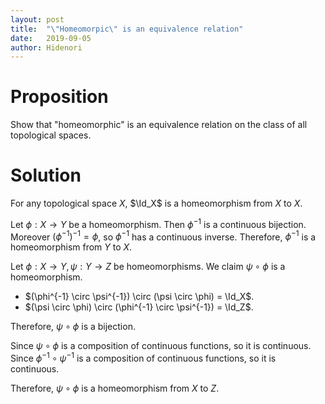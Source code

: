 ```yaml
---
layout: post
title:  "\"Homeomorpic\" is an equivalence relation"
date:   2019-09-05
author: Hidenori
---
```


# Proposition
Show that "homeomorphic" is an equivalence relation on the class of all topological spaces.

# Solution

For any topological space $X$, $\Id_X$ is a homeomorphism from $X$ to $X$.

Let $\phi: X \rightarrow Y$ be a homeomorphism.
Then $\phi^{-1}$ is a continuous bijection.
Moreover $(\phi^{-1})^{-1} = \phi$, so $\phi^{-1}$ has a continuous inverse.
Therefore, $\phi^{-1}$ is a homeomorphism from $Y$ to $X$.

Let $\phi: X \rightarrow Y, \psi: Y \rightarrow Z$ be homeomorphisms.
We claim $\psi \circ \phi$ is a homeomorphism.

* $(\phi^{-1} \circ \psi^{-1}) \circ (\psi \circ \phi) = \Id_X$.
* $(\psi \circ \phi)  \circ (\phi^{-1} \circ \psi^{-1}) = \Id_Z$.

Therefore, $\psi \circ \phi$ is a bijection.

Since $\psi \circ \phi$ is a composition of continuous functions, so it is continuous.
Since $\phi^{-1} \circ \psi^{-1}$ is a composition of continuous functions, so it is continuous.

Therefore, $\psi \circ \phi$ is a homeomorphism from $X$ to $Z$.
